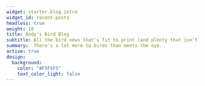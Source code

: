 ```yaml
---
widget: starter.blog.intro
widget_id: recent-posts
headless: true
weight: 10
title: Andy's Bird Blog
subtitle: All the bird news that's fit to print (and plenty that isn't).
summary:  There's a lot more to birds than meets the eye.
active: true
design:
  background:
    color: "#F5F5F5"
    text_color_light: false
---
```


